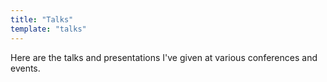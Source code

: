 ```yaml
---
title: "Talks"
template: "talks"
---
```


Here are the talks and presentations I've given at various conferences and events.